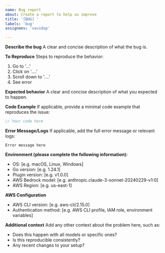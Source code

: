 ```yaml
---
name: Bug report
about: Create a report to help us improve
title: '[BUG] '
labels: 'bug'
assignees: 'xavidop'

---
```


**Describe the bug**
A clear and concise description of what the bug is.

**To Reproduce**
Steps to reproduce the behavior:
1. Go to '...'
2. Click on '....'
3. Scroll down to '....'
4. See error

**Expected behavior**
A clear and concise description of what you expected to happen.

**Code Example**
If applicable, provide a minimal code example that reproduces the issue:

```go
// Your code here
```

**Error Message/Logs**
If applicable, add the full error message or relevant logs:

```
Error message here
```

**Environment (please complete the following information):**
- OS: [e.g. macOS, Linux, Windows]
- Go version: [e.g. 1.24.1]
- Plugin version: [e.g. v1.0.0]
- AWS Bedrock model: [e.g. anthropic.claude-3-sonnet-20240229-v1:0]
- AWS Region: [e.g. us-east-1]

**AWS Configuration**
- AWS CLI version: [e.g. aws-cli/2.15.0]
- Authentication method: [e.g. AWS CLI profile, IAM role, environment variables]

**Additional context**
Add any other context about the problem here, such as:
- Does this happen with all models or specific ones?
- Is this reproducible consistently?
- Any recent changes to your setup?

